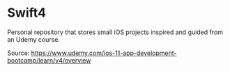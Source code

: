 # Swift4

Personal repository that stores small iOS projects inspired and guided from an Udemy course.

Source: https://www.udemy.com/ios-11-app-development-bootcamp/learn/v4/overview

